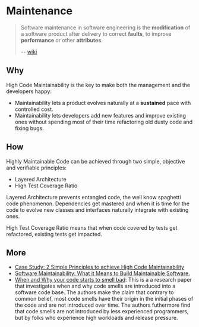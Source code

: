 # Maintenance

> Software maintenance in software engineering is the **modification** of a software product after delivery to correct **faults**, to improve **performance** or other **attributes**. 
> 
> -- [wiki](https://www.wikiwand.com/en/Software_maintenance)

## Why 

High Code Maintainability is the key to make both the management and the developers happy:

* Maintainability lets a product evolves naturally at a **sustained** pace with controlled cost.
* Maintainability lets developers add new features and improve existing ones without spending most of their time refactoring old dusty code and fixing bugs.

## How

Highly Maintainable Code can be achieved through two simple, objective and verifiable principles: 

* Layered Architecture 
* High Test Coverage Ratio

Layered Architecture prevents entangled code, the well know spaghetti code phenomenon. Dependencies get mastered and when it is time for the code to evolve new classes and interfaces naturally integrate with existing ones.

High Test Coverage Ratio means that when code covered by tests get refactored, existing tests get impacted.

## More 

* [Case Study: 2 Simple Principles to achieve High Code Maintainability](https://blog.ndepend.com/case-study-2-simple-principles-to-achieve-high-code-maintainability/)
* [Software Maintainability: What it Means to Build Maintainable Software.](https://www.sealights.io/software-quality/software-maintainability-what-it-means-to-build-maintainable-software/)
* [When and Why your code starts to smell bad](https://fpalomba.github.io/pdf/Conferencs/C4.pdf): This is a a research paper that investigates when and why code smells are introduced into a software code base. The authors make the claim that contrary to common belief, most code smells have their origin in the initial phases of the code and are not introduced over time. The authors futhermore find that code smells are not introduced by less experienced programmers, but by folks who experience high workloads and release pressure.
 